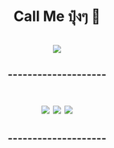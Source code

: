 <p align="center">
  <h1 align="center"> Call Me ปุ๋งๆ 🤔 </h1>

 

  <div style="align:center"> 
   <h1 align="center"> 
     <img src= https://github-readme-stats.vercel.app/api?username=Phattylll&theme=radical&show_icons=true > </h1>
  </div>
 <h2 align="center"> -------------------- </h2>
  <div style="align:center"> 
   <h1 align="center"> 
<!--      <img src=https://cdn.vox-cdn.com/thumbor/EaUuzIdnUGXAs_LokdLgtdrJZCY=/0x0:420x314/1400x1050/filters:focal(136x115:202x181):format(gif)/cdn.vox-   cdn.com/uploads/chorus_image/image/55279403/tenor.0.gif width=30%>  -->
  <img src=https://i.gifer.com/origin/f5/f5baef4b6b6677020ab8d091ef78a3bc_w200.gif >
  <img src=https://i.gifer.com/origin/f5/f5baef4b6b6677020ab8d091ef78a3bc_w200.gif >
  <img src=https://i.gifer.com/origin/f5/f5baef4b6b6677020ab8d091ef78a3bc_w200.gif > </h1>
 </div>

  <h2 align="center"> -------------------- </h2>
</p>
